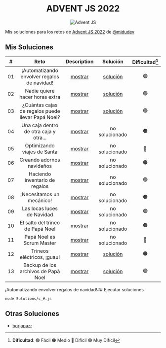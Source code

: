 <center>
	<h1>ADVENT JS 2022</h1>
	<img src="https://res.cloudinary.com/dstbwwmvv/image/upload/v1669960379/for_readmes/Captura_desde_2022-12-01_23-50-04_r7qezn.png" alt="Advent JS"/>
</center>

Mis soluciones para los retos de [Advent JS 2022](https://adventjs.dev/) de [@midudev](https://github.com/midudev)

## Mis Soluciones

| #           | Reto        | Description | Solución    | Dificultad[^1]  |
|:-----------:|:-----------:|:-----------:|:-----------:|:-----------:|
| 01          | ¡Automatizando envolver regalos de navidad! | [mostrar](https://adventjs.dev/es/challenges/2022/1) | [solución](Solutions/c_01.js) | 🟢           |
| 02          | Nadie quiere hacer horas extra | [mostrar](https://adventjs.dev/es/challenges/2022/2) | [solución](Solutions/c_02.js) | 🟢           |
| 03          | ¿Cuántas cajas de regalos puede llevar Papá Noel? | [mostrar](https://adventjs.dev/es/challenges/2022/3) | [solución](Solutions/c_03.js) | 🟢           |
| 04          | Una caja dentro de otra caja y otra... | [mostrar](https://adventjs.dev/es/challenges/2022/4) | no solucionado | 🟠           |
| 05          | Optimizando viajes de Santa | [mostrar](https://adventjs.dev/es/challenges/2022/5) | no solucionado | 🔴           |
| 06          | Creando adornos navideños | [mostrar](https://adventjs.dev/es/challenges/2022/6) | no solucionado | 🟠           |
| 07          | Haciendo inventario de regalos | [mostrar](https://adventjs.dev/es/challenges/2022/7) | no solucionado | 🟢           |
| 08          | ¡Necesitamos un mecánico! | [mostrar](https://adventjs.dev/es/challenges/2022/8) | no solucionado | 🟠           |
| 09          | Las locas luces de Navidad | [mostrar](https://adventjs.dev/es/challenges/2022/9) | no solucionado | 🟢           |
| 10          | El salto del trineo de Papá Noel | [mostrar](https://adventjs.dev/es/challenges/2022/10) | no solucionado | 🟠           |
| 11          | Papá Noel es Scrum Master | [mostrar](https://adventjs.dev/es/challenges/2022/11) | no solucionado | 🔴           |
| 12          | Trineos eléctricos, ¡guau! | [mostrar](https://adventjs.dev/es/challenges/2022/12) | [solución](Solutions/c_12.js) | 🟠           |
| 13          | Backup de los archivos de Papá Noel | [mostrar](https://adventjs.dev/es/challenges/2022/13) | [solución](Solutions/c_13.js) | 🟢           |

[^1]: **Dificultad**: 🟢 Fácil 🟠 Medio 🔴 Difícil 🟣 Muy Difícil

¡Automatizando envolver regalos de navidad!## Ejecutar soluciones

```
node Solutions/c_#.js
```

## Otras Soluciones

* [borjapazr](https://github.com/borjapazr/awesome-adventjs)
